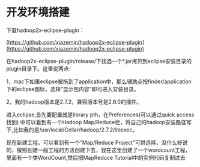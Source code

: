 # 开发环境搭建

下载hadoop2x-eclipse-plugin：

[https://github.com/xiazemin/hadoop2x-eclipse-plugin](https://github.com/xiazemin/hadoop2x-eclipse-plugin)

在hadoop2x-eclipse-plugin/release/下找选一个\*.jar拷贝到eclipse安装目录的plugin目录下。这里说两点:

1，mac下如果eclipse被拖到了application中，那么辅助点按finder/application下的eclipse图标，选择”显示包内容”即可进入安装目录。

2，我的hadoop版本是2.7.2，兼容版本号是2.6.0的插件。

进入eclipse,首先要配置就是library pth，在Preferences\(可以通过quick access找到\) 中可以看到有一个Hadoop Map/Reduce栏，将自己的hadoop安装路径写下,比如我的是/usr/local/Cellar/hadoop/2.7.2/libexec。

现在新建工程，可以看到有一个”Map/Reduce Project”可供选择，没什么好说的，按照创建一般工程的方法创建下去，我在这里创建了一个wordcount工程，里面有一个类WordCount,然后把MapReduce Tutorial中的实例代码复制过去

